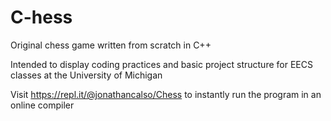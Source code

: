 # C-hess
Original chess game written from scratch in C++

Intended to display coding practices and basic project structure for EECS classes at the University of Michigan

Visit https://repl.it/@jonathancalso/Chess to instantly run the program in an online compiler
